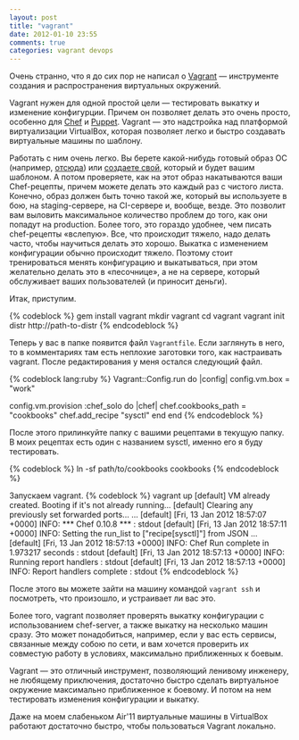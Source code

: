 ```yaml
---
layout: post
title: "vagrant"
date: 2012-01-10 23:55
comments: true
categories: vagrant devops
---
```


Очень странно, что я до сих пор не написал о [Vagrant](http://vagrantup.com/) — инструменте создания и распространения
виртуальных окружений.

Vagrant нужен для одной простой цели — тестировать выкатку и изменение конфигурции. Причем он позволяет делать это очень
просто, особенно для [Chef](http://wiki.opscode.com/display/chef/Home) и [Puppet](http://www.puppetlabs.com/puppet).
Vagrant — это надстройка над платформой виртуализации VirtualBox, которая позволяет легко и быстро создавать
виртуальные машины по шаблону.

Работать с ним очень легко. Вы берете какой-нибудь готовый образ ОС (например, [отсюда](http://www.vagrantbox.es/)) или
[создаете свой](http://vagrantup.com/docs/base_boxes.html), который и будет вашим шаблоном. А потом проверяете, как на
этот образ накатываются ваши Chef-рецепты, причем можете делать это каждый раз с чистого листа. Конечно, образ должен
быть точно такой же, который вы используете в бою, на staging-сервере, на CI-сервере и, вообще, везде. Это позволит вам
выловить максимальное количество проблем до того, как они попадут на production.
Более того, это гораздо удобнее, чем писать chef-рецепты «вслепую». Все, что происходит тяжело, надо делать часто, чтобы
научиться делать это хорошо. Выкатка с изменением конфигурации обычно происходит тяжело. Поэтому стоит тренироваться
менять конфигурацию и выкатываться, при этом желательно делать это в «песочнице», а не на сервере, который обслуживает
ваших пользователей (и приносит деньги).

<!--more-->

Итак, приступим.

{% codeblock %}
gem install vagrant
mkdir vagrant
cd vagrant
vagrant init distr http://path-to-distr
{% endcodeblock %}

Теперь у вас в папке появится файл `Vagrantfile`. Если заглянуть в него, то в комментариях там есть неплохие заготовки того, как
настраивать vagrant. После редактирования у меня остался следующий файл.

{% codeblock lang:ruby %}
Vagrant::Config.run do |config|
  config.vm.box = "work"

  config.vm.provision :chef_solo do |chef|
    chef.cookbooks_path = "cookbooks"
    chef.add_recipe "sysctl"
  end
end
{% endcodeblock %}

После этого прилинкуйте папку с вашими рецептами в текущую папку. В моих рецептах есть один с названием sysctl, именно
его я буду тестировать.

{% codeblock %}
ln -sf path/to/cookbooks cookbooks
{% endcodeblock %}

Запускаем vagrant.
{% codeblock %}
vagrant up
[default] VM already created. Booting if it's not already running...
[default] Clearing any previously set forwarded ports...
...
[default] [Fri, 13 Jan 2012 18:57:07 +0000] INFO: *** Chef 0.10.8 ***
: stdout
[default] [Fri, 13 Jan 2012 18:57:11 +0000] INFO: Setting the run_list to ["recipe[sysctl]"] from JSON
...
[default] [Fri, 13 Jan 2012 18:57:13 +0000] INFO: Chef Run complete in 1.973217 seconds
: stdout
[default] [Fri, 13 Jan 2012 18:57:13 +0000] INFO: Running report handlers
: stdout
[default] [Fri, 13 Jan 2012 18:57:13 +0000] INFO: Report handlers complete
: stdout
{% endcodeblock %}

После этого вы можете зайти на машину командой `vagrant ssh` и посмотреть, что произошло, и устраивает ли вас это.

Более того, vagrant позволяет проверять выкатку конфигурации с использованием chef-server, а также выкатку на несколько
машин сразу. Это может понадобиться, например, если у вас есть сервисы, связанные между собою по сети, и вам хочется проверить их
совместую работу в условиях, максимально приближенных к боевым.

Vagrant — это отличный инструмент, позволяющий ленивому инженеру, не любящему приключения, достаточно быстро сделать
виртуальное окружение максимально приближенное к боевому. И потом на нем тестировать изменения конфигурации и выкатку.

Даже на моем слабеньком Air'11 виртуальные машины в VirtualBox работают достаточно быстро, чтобы пользоваться Vagrant
локально.
